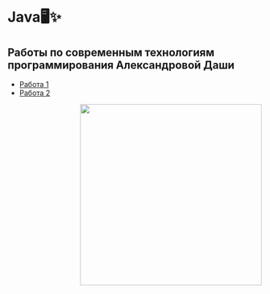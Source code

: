 # Java🖥✨
## Работы по современным технологиям программирования Александровой Даши
+ [Работа 1](https://github.com/shycoldii/FU_Java/tree/master/first)
+ [Работа 2](https://github.com/shycoldii/FU_Java/tree/master/second)
<img src=https://upload.wikimedia.org/wikipedia/ru/4/49/%D0%9F%D0%BE%D0%BA%D0%B5%D0%BC%D0%BE%D0%BD_%D0%98%D0%B2%D0%B8.png width="360" height="360" align="right"/>
